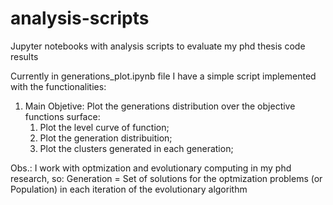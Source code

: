 # analysis-scripts
Jupyter notebooks with analysis scripts to evaluate my phd thesis code results

Currently in generations_plot.ipynb file I have a simple script implemented with the functionalities: 
  1. Main Objetive: Plot the generations distribution over the objective functions surface:
      1. Plot the level curve of function;
      2. Plot the generation distribuition;
      3. Plot the clusters generated in each generation;

Obs.: I work with optmization and evolutionary computing in my phd research, so: Generation = Set of solutions for the optmization problems (or Population) in each iteration of the evolutionary algorithm
